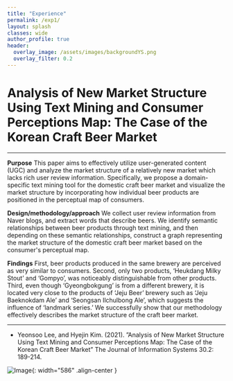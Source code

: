 ```yaml
---  
title: "Experience"
permalink: /exp1/
layout: splash
classes: wide
author_profile: true
header:
  overlay_image: /assets/images/backgroundYS.png
  overlay_filter: 0.2
---
```

  

# Analysis of New Market Structure Using Text Mining and Consumer Perceptions Map: The Case of the Korean Craft Beer Market

---

**Purpose** This paper aims to effectively utilize user-generated content (UGC) and analyze the market structure of a relatively new market which lacks rich user review information. Specifically, we propose a domain-specific text mining tool for the domestic craft beer market and visualize the market structure by incorporating how individual beer products are positioned in the perceptual map of consumers.

**Design/methodology/approach** We collect user review information from Naver blogs, and extract words that describe beers. We identify semantic relationships between beer products through text mining, and then depending on these semantic relationships, construct a graph representing the market structure of the domestic craft beer market based on the consumer's perceptual map.

**Findings** First, beer products produced in the same brewery are perceived as very similar to consumers. Second, only two products, ‘Heukdang Milky Stout’ and ‘Gompyo’, was noticeably distinguishable from other products. Third, even though ‘Gyeongbokgung’ is from a different brewery, it is located very close to the products of ‘Jeju Beer’ brewery such as ‘Jeju Baeknokdam Ale’ and ‘Seongsan Ilchulbong Ale’, which suggests the influence of ‘landmark series.’ We successfully show that our methodology effectively describes the market structure of the craft beer market.

---

- Yeonsoo Lee, and Hyejin Kim. (2021). ”Analysis of New Market Structure Using Text Mining and Consumer
Perceptions Map: The Case of the Korean Craft Beer Market” The Journal of Information Systems 30.2: 189-214.

![Image](https://soo-13.github.io/assets/images/beer_result.PNG){: width="586" .align-center }


